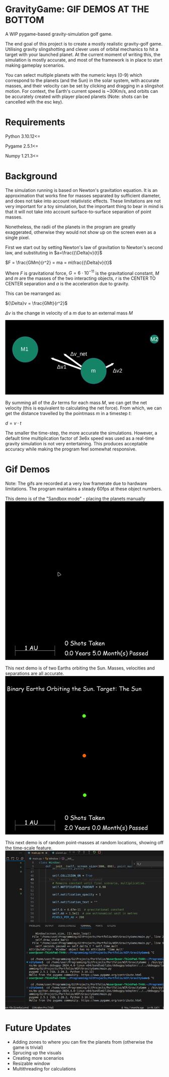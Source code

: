 # GravityGame: GIF DEMOS AT THE BOTTOM
A WIP pygame-based gravity-simulation golf game.

The end goal of this project is to create a mostly realistic gravity-golf game. Utilising gravity slingshotting and clever uses of orbital mechanics to hit a target with your launched planet.
At the current moment of writing this, the simulation is mostly accurate, and most of the framework is in place to start making gameplay scenarios.

You can select multiple planets with the numeric keys (0-9) which correspond to the planets (and the Sun) in the solar system, with accurate masses, and their velocity can be set by clicking and dragging in a slingshot motion. For context, the Earth's current speed is ~30Km/s, and orbits can be accurately created with player placed planets (Note: shots can be cancelled with the esc key).

# Requirements

Python 3.10.12<= 

Pygame 2.5.1<=

Numpy 1.21.3<=


# Background

The simulation running is based on Newton's gravitation equation. It is an approximation that works fine for masses separated by sufficient diameter, and does not take into account relativistic effects.
These limitations are not very important for a toy simulation, but the important thing to bear in mind is that it will not take into account surface-to-surface separation of point masses.

Nonetheless, the radii of the planets in the program are greatly exaggerated, otherwise they would not show up on the screen even as a single pixel. 

First we start out by setting Newton's law of gravitation to Newton's second law, and substituting in $a=\frac{{\Delta}v}{t}$

$F = \frac{GMm}{r^2} = ma = m\frac{{\Delta}v}{t}$

Where $F$ is gravitational force, $G=6{\cdot}10^{-11}$ is the gravitational constant, $M$ and $m$ are the masses of the two interacting objects, $r$ is the CENTER TO CENTER separation and $a$ is the acceleration due to gravity. 

This can be rearranged as:

${\Delta}v = \frac{GMt}{r^2}$

${\Delta}v$ is the change in velocity of a $m$ due to an external mass $M$

![alt text](VelocityDiagram.png)

By summing all of the ${\Delta}v$ terms for each mass $M$, we can get the net velocity (this is equivalent to calculating the net force). From which, we can get the distance travelled by the pointmass $m$ in a timestep $t$:

$d=v{\cdot}t$

The smaller the time-step, the more accurate the simulations. However, a default time multiplication factor of 3e6x speed was used as a real-time gravity simulation is not very entertaining. This produces acceptable accuracy while making the program feel somewhat responsive.

# Gif Demos

Note: The gifs are recorded at a very low framerate due to hardware limitations. The program maintains a steady 60fps at these object numbers.

This demo is of the "Sandbox mode" - placing the planets manually
![Sandbox Gif](Demo.gif)

This next demo is of two Earths orbiting the Sun. Masses, velocities and separations are all accurate.
![Binary Earth Orbit](Demo2.gif)

This next demo is of random point-masses at random locations, showing off the time-scale feature.
![Randomly Generated Point w/ Time Scale Change](Demo3.gif)

# Future Updates

* Adding zones to where you can fire the planets from (otherwise the game is trivial)
* Sprucing up the visuals
* Creating more scenarios
* Resizable window
* Multithreading for calculations
  
